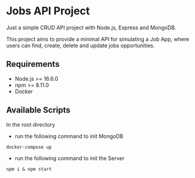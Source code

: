 # Jobs API Project

Just a simple CRUD API project with Node.js, Express and MongoDB.

This project aims to provide a minimal API for simulating a Job App, where users can find, create, delete and update jobs opportunities.

## Requirements

- Node.js >= 16.6.0
- npm >= 8.11.0
- Docker

## Available Scripts

In the root directory

- run the following command to init MongoDB

`docker-compose up`

- run the following command to init the Server

`npm i & npm start`
